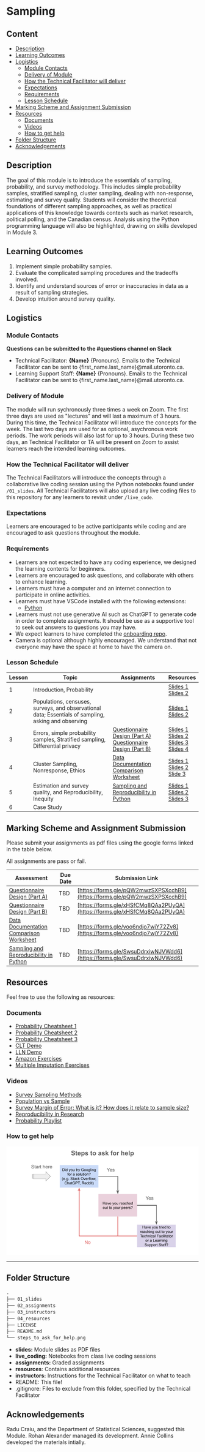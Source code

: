 # Sampling

## Content

- [Description](#description)
- [Learning Outcomes](#learning-outcomes)
- [Logistics](#logistics)
   * [Module Contacts](#module-contacts)
   * [Delivery of Module](#delivery-of-module)
   * [How the Technical Facilitator will deliver](#how-the-technical-facilitator-will-deliver)
   * [Expectations](#expectations)
   * [Requirements](#requirements)
   * [Lesson Schedule](#lesson-schedule)
- [Marking Scheme and Assignment Submission](#marking-scheme-and-assignment-submission)
- [Resources](#resources)
   * [Documents](#documents)
   * [Videos](#videos)
   * [How to get help](#how-to-get-help)
- [Folder Structure](#folder-structure)
- [Acknowledgements](#acknowledgements)

## Description

The goal of this module is to introduce the essentials of sampling, probability, and survey methodology. This includes simple probability samples, stratified sampling, cluster sampling, dealing with non-response, estimating and survey quality. Students will consider the theoretical foundations of different sampling approaches, as well as practical applications of this knowledge towards contexts such as market research, political polling, and the Canadian census. Analysis using the Python programming language will also be highlighted, drawing on skills developed in Module 3.

## Learning Outcomes
1. Implement simple probability samples.
2. Evaluate the complicated sampling procedures and the tradeoffs involved.
3. Identify and understand sources of error or inaccuracies in data as a result of sampling strategies.
4. Develop intuition around survey quality.

## Logistics

### Module Contacts
**Questions can be submitted to the #questions channel on Slack**

* Technical Facilitator: **{Name}** {Pronouns}. Emails to the Technical Facilitator can be sent to {first_name.last_name}@mail.utoronto.ca.
* Learning Support Staff: **{Name}** {Pronouns}. Emails to the Technical Facilitator can be sent to {first_name.last_name}@mail.utoronto.ca.
  
### Delivery of Module
The module will run sychronously three times a week on Zoom. The first three days are used as "lectures" and will last a maximum of 3 hours. During this time, the Technical Facilitator will introduce the concepts for the week. The last two days are used for as optional, asychronous work periods. The work periods will also last for up to 3 hours. During these two days, an Technical Facilitator or TA will be present on Zoom to assist learners reach the intended learning outcomes.

### How the Technical Facilitator will deliver
The Technical Facilitators will introduce the concepts through a collaborative live coding session usiing the Python notebooks found under `/01_slides`. All Technical Facilitators will also upload any live coding files to this repository for any learners to revisit under `/live_code`.
 
### Expectations
Learners are encouraged to be active participants while coding and are encouraged to ask questions throughout the module.
 
### Requirements
* Learners are not expected to have any coding experience, we designed the learning contents for beginners.
* Learners are encouraged to ask questions, and collaborate with others to enhance learning.
* Learners must have a computer and an internet connection to participate in online activities.
* Learners must have VSCode installed with the following extensions: 
    * [Python](https://marketplace.visualstudio.com/items?itemName=ms-python.python)
* Learners must not use generative AI such as ChatGPT to generate code in order to complete assignments. It should be use as a supportive tool to seek out answers to questions you may have.
* We expect learners to have completed the [onboarding repo](https://github.com/UofT-DSI/Onboarding/tree/tech-onboarding-docs).
* Camera is optional although highly encouraged. We understand that not everyone may have the space at home to have the camera on.

### Lesson Schedule
| Lesson | Topic                                                                                        | Assignments      | Resources  |
|--------|----------------------------------------------------------------------------------------------|------------------|------------|
| 1      | Introduction, Probability                                                                    |                  | [Slides 1](./01_slides/00_introduction_slides.pdf) <br> [Slides 2](./01_slides/01_probability_slides.pdf) |
| 2      | Populations, censuses, surveys, and observational data; Essentials of sampling, asking and observing  |  | [Slides 1](/01_slides/02_populations_censuses_surveys_and_observational_data_slides.pdf) <br> [Slides 2](./01_slides/03_essentials_of_sampling_asking_and_observing_slides.pdf)|
| 3      | Errors, simple probability samples, Stratified sampling, Differential privacy         | [Questionnaire Design (Part A)](./02_assignments/questionnaire_design_part_a.md) <br> [Questionnaire Design (Part B)](./02_assignments/questionnaire_design_part_b.md) | [Slides 1](./01_slides/04_errors_slides.pdf) <br> [Slides 2](./01_slides/05_simple_probability_samples_slides.pdf) <br> [Slides 3](./01_slides/06_stratified_sampling_slides.pdf) <br> [Slides 4](./01_slides/07_differential_privacy_slides.pdf) |
| 4      | Cluster Sampling, Nonresponse, Ethics | [Data Documentation Comparison Worksheet](./02_assignments/data_documentation_comparison_worksheet.md) | [Slides 1](./01_slides/08_cluster_sampling_slides.pdf) <br> [Slides 2](./01_slides/09_nonresponse_slides.pdf) <br> [Slide 3](./01_slides/10_ethics_slides.pdf) |
| 5      |  Estimation and survey quality, and Reproducibility, Inequity| [Sampling and Reproducibility in Python](./02_assignments/sampling_and_reproducibility.md) | [Slides 1](./01_slides/11_estimation_and_survey_quality_slides.pdf) <br> [Slides 2](./01_slides/12_reproducibility_slides.pdf) <br> [Slides 3](./01_slides/13_inequity_slides.pdf)|  
| 6      | Case Study  | | | 

## Marking Scheme and Assignment Submission
Please submit your assignments as pdf files using the google forms linked in the table below.

All assignments are pass or fail.

| Assessment       |  Due Date | Submission Link |
|------------------|-----------|-----------------|
| [Questionnaire Design (Part A)](https://github.com/UofT-DSI/sampling/blob/main/assessment/ASSIGNMENT%20-%20Questionnaire%20Design%20(Part%20A).md) |   TBD      | [https://forms.gle/pQW2mwzSXPSXcchB9](https://forms.gle/pQW2mwzSXPSXcchB9) |
| [Questionnaire Design (Part B)](https://github.com/UofT-DSI/sampling/blob/main/assessment/ASSIGNMENT%20-%20Questionnaire%20Design%20(Part%20B).md) |TBD | [https://forms.gle/xHSfCMq8QAa2PUyQA](https://forms.gle/xHSfCMq8QAa2PUyQA) |
| [Data Documentation Comparison Worksheet](https://github.com/UofT-DSI/sampling/blob/main/assessment/ASSIGNMENT%20-%20Data%20Documentation%20Comparison%20Worksheet.md) |  TBD  | [https://forms.gle/voo6ndjo7wjY72Zv8](https://forms.gle/voo6ndjo7wjY72Zv8)|
| [Sampling and Reproducibility in Python](https://github.com/UofT-DSI/sampling/blob/main/assessment/ASSIGNMENT%20-%20Sampling%20and%20Reproducibility.md) |  TBD       | [https://forms.gle/SwsuDdrxiwNJVWdd6](https://forms.gle/SwsuDdrxiwNJVWdd6)|

## Resources
Feel free to use the following as resources:

### Documents
- [Probability Cheatsheet 1](./04_resources/probability_cheatsheet_1.pdf)
- [Probability Cheatsheet 2](./04_resources/probability_cheatsheet_2.pdf)
- [Probability Cheatsheet 3](./04_resources/probability_cheatsheet_3.png)
- [CLT Demo](./04_resources/5.1_probability_clt_demo.py)
- [LLN Demo](./04_resources/5.1_probability_lln_demo.py)
- [Amazon Exercises](./04_resources/amazon_exercises.pdf)
- [Multiple Imputation Exercises](./04_resources/sampling_multiple_imputation_exerises.py)

### Videos
- [Survey Sampling Methods](https://www.youtube.com/watch?v=tuJnu8RAUuU)
- [Population vs Sample](https://www.youtube.com/watch?v=r-rFO_2NsgI)
- [Survey Margin of Error: What is it? How does it relate to sample size?](https://www.youtube.com/watch?v=nilZF1KmCg4)
- [Reproducibility in Research](https://www.youtube.com/watch?v=EvoVb_QLRK8)
- [Probability Playlist](https://www.youtube.com/playlist?list=PLC58778F28211FA19)



### How to get help
![image](/steps_to_ask_for_help.png)

<hr>

## Folder Structure

```markdown
.
├── 01_slides
├── 02_assignments
├── 03_instructors
├── 04_resources
├── LICENSE
├── README.md
└── steps_to_ask_for_help.png
```

* **slides:** Module slides as PDF files
* **live_coding:** Notebooks from class live coding sessions
* **assignments:** Graded assignments
* **resources**: Contains additional resources
* **instructors:** Instructions for the Technical Facilitator on what to teach
* README: This file!
* .gitignore: Files to exclude from this folder, specified by the Technical Facilitator

## Acknowledgements

Radu Craiu, and the Department of Statistical Sciences, suggested this Module. Rohan Alexander managed its development. Annie Collins developed the materials intially.



